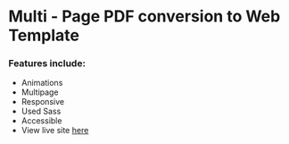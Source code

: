 # Multi - Page PDF conversion to Web Template

### Features include:
 - Animations
 - Multipage
 - Responsive
 - Used Sass
 - Accessible
 - View live site [here](https://ranjodhsandhu.github.io/ranjodhSinghProjectTwo/)
